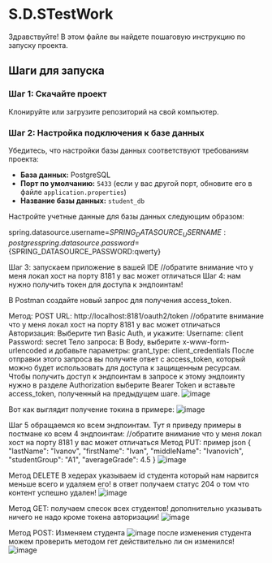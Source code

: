 # S.D.STestWork

Здравствуйте! В этом файле вы найдете пошаговую инструкцию по запуску проекта.

## Шаги для запуска

### Шаг 1: Скачайте проект

Клонируйте или загрузите репозиторий на свой компьютер.

### Шаг 2: Настройка подключения к базе данных

Убедитесь, что настройки базы данных соответствуют требованиям проекта:
- **База данных:** PostgreSQL
- **Порт по умолчанию:** `5433` (если у вас другой порт, обновите его в файле `application.properties`)
- **Название базы данных:** `student_db`

Настройте учетные данные для базы данных следующим образом:

spring.datasource.username=${SPRING_DATASOURCE_USERNAME:postgres}
spring.datasource.password=${SPRING_DATASOURCE_PASSWORD:qwerty}

Шаг 3: запускаем приложение в вашей IDE //обратите внимание что у меня локал хост на порту 8181 у вас может отличаться
Шаг 4: нам нужно получить токен для доступа к эндпоинтам!

В Postman создайте новый запрос для получения access_token.

Метод: POST
URL: http://localhost:8181/oauth2/token //обратите внимание что у меня локал хост на порту 8181 у вас может отличаться
Авторизация: Выберите тип Basic Auth, и укажите:
Username: client
Password: secret
Тело запроса:
В Body, выберите x-www-form-urlencoded и добавьте параметры:
grant_type: client_credentials
После отправки этого запроса вы получите ответ с access_token, который можно будет использовать для доступа к защищенным ресурсам.
Чтобы получить доступ к эндпоинтам в запросе к этому эндпоинту нужно в разделе Authorization выберите Bearer Token и вставьте access_token, полученный на предыдущем шаге.
![image](https://github.com/user-attachments/assets/8918192e-1f4b-4131-889a-8f72b7f0f15b)


Вот как выглядит получение токина в примере:
![image](https://github.com/user-attachments/assets/891e1d4d-14d6-40f3-9f77-21b6ced6a206)

Шаг 5 обращаемся ко всем эндпоинтам. Тут я приведу примеры в постмане ко всем 4 эндпоинтам: //обратите внимание что у меня локал хост на порту 8181 у вас может отличаться
Метод PUT:
пример json 
{
  "lastName": "Ivanov",
  "firstName": "Ivan",
  "middleName": "Ivanovich",
  "studentGroup": "A1",
  "averageGrade": 4.5
}
![image](https://github.com/user-attachments/assets/176d97a3-bf87-4414-a268-5ee358b2e05c)

Метод  DELETE
В хедерах указываем id студента который нам нарвится меньше всего и удаляем его! в ответ получаем статус 204 о том что контент успешно удален!
![image](https://github.com/user-attachments/assets/f6ed7b73-820a-4d3b-a689-b31aa1af4718)

Метод GET:
получаем спесок всех студентов! дополнительно указывать ничего не надо кроме токена авторизации!
![image](https://github.com/user-attachments/assets/d5cebf27-67ad-44f0-a007-8d9a53fad588)

Метод POST:
Изменяем студента
![image](https://github.com/user-attachments/assets/0568b57f-2579-49fb-8b00-e457476d64b8)
после изменения студента можем проверить методом гет действительно ли он изменился!
![image](https://github.com/user-attachments/assets/f873cb38-7d9f-4b24-bd2d-580796e55820)







